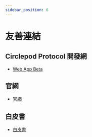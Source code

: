 ```yaml
---
sidebar_position: 6
---
```


# 友善連結

## Circlepod Protocol 開發網

- [Web App Beta](https://launch.circlepod.app/)

## 官網

- [官網](https://www.circlepod.app/)

## 白皮書

- [白皮書](https://drive.google.com/file/d/12-5mo6BeDPyqkXl31AhIqdUY4mpwdAZb/view)
